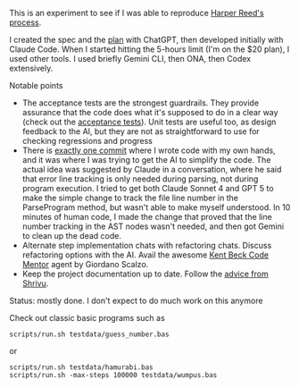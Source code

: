 
This is an experiment to see if I was able to reproduce [Harper Reed's process](https://harper.blog/2025/05/08/basic-claude-code/ "Basic Claude Code | Harper Reed's Blog").

I created the spec and the [plan](./spec.md) with ChatGPT, then developed initially with Claude Code. When I started hitting the 5-hours limit (I'm on the $20 plan), I used other tools.  I used briefly Gemini CLI, then ONA, then Codex extensively.

Notable points

 - The acceptance tests are the strongest guardrails. They provide assurance that the code does what it's supposed to do in a clear way (check out the [acceptance tests](./acceptance/testdata)).  Unit tests are useful too, as design feedback to the AI, but they are not as straightforward to use for checking regressions and progress 
 - There is [exactly one commit](https://github.com/xpmatteo/basic-with-claude/commit/60ed4c8355bba53efb6a6ed28aff978ddcfb38ae "Human coding: show that we can track the currentLine in the ParseProg… · xpmatteo/basic-with-claude@60ed4c8 · GitHub") where I wrote code with my own hands, and it was where I was trying to get the AI to simplify the code.  The actual idea was suggested by Claude in a conversation, where he said that error line tracking is only needed during parsing, not during program execution.  I tried to get both Claude Sonnet 4 and GPT 5 to make the simple change to track the file line number in the ParseProgram method, but wasn't able to make myself understood.  In 10 minutes of human code, I made the change that proved that the line number tracking in the AST nodes wasn't needed, and then got Gemini to clean up the dead code.
 - Alternate step implementation chats with refactoring chats.  Discuss refactoring options with the AI.  Avail the awesome [Kent Beck Code Mentor](https://gist.githubusercontent.com/gscalzo/c4574328e3c211f85f8d0afc247f07c5/raw/f4b96e78f9e5581e2ce57471eb1440caa037e55d/kent-beck-code-mentor.md) agent by Giordano Scalzo.
 - Keep the project documentation up to date. Follow the [advice from Shrivu](https://blog.sshh.io/p/ai-cant-read-your-docs "Shrivus's Substack – AI Can't Read Your Docs").


Status: mostly done. I don't expect to do much work on this anymore

Check out classic basic programs such as

    scripts/run.sh testdata/guess_number.bas

or

    scripts/run.sh testdata/hamurabi.bas
    scripts/run.sh -max-steps 100000 testdata/wumpus.bas 
